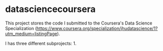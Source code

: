datasciencecoursera
===================
This project stores the code I submitted to the Coursera's Data Science Specialization 
(https://www.coursera.org/specialization/jhudatascience/1?utm_medium=listingPage).

I has three different subprojects:
1.  
